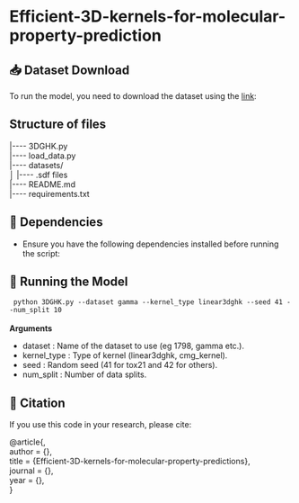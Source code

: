 # Efficient-3D-kernels-for-molecular-property-prediction 

## 📥 Dataset Download 
To run the model, you need to download the dataset using the [link](https://drive.google.com/drive/folders/1jW6Dz8wzTAipr_5852uM9yZObBn0S8OH?usp=sharing):


## Structure of files

|---- 3DGHK.py       
|---- load_data.py     
|---- datasets/ \
│    |---- .sdf files \
|---- README.md                    
|---- requirements.txt    

## 🔧 Dependencies
* Ensure you have the following dependencies installed before running the script:

## 🚀 Running the Model

` python 3DGHK.py --dataset gamma --kernel_type linear3dghk --seed 41 --num_split 10`\
\
 **Arguments**
- dataset : Name of the dataset to use (eg 1798, gamma etc.).
- kernel_type : Type of kernel (linear3dghk, cmg_kernel).
- seed : Random seed (41 for tox21 and 42 for others).
- num_split : Number of data splits.
## 📝 Citation

If you use this code in your research, please cite:  

@article{,\
  author    = {},\
  title     = {Efficient-3D-kernels-for-molecular-property-predictions},\
  journal   = {},\
  year      = {},\
}
